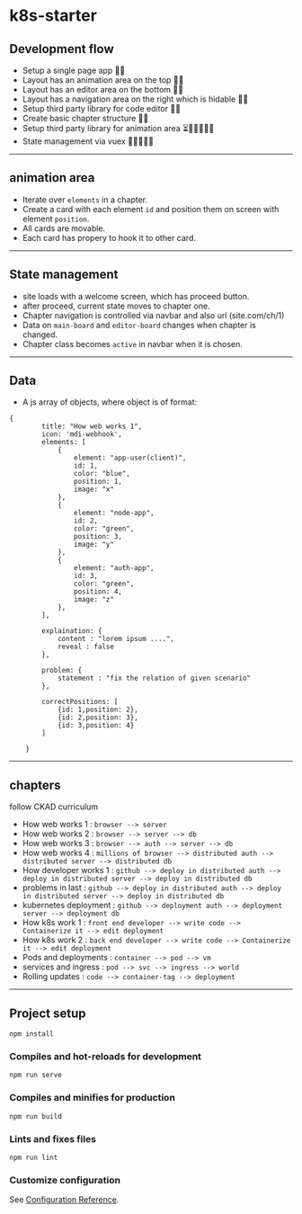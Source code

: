 # k8s-starter

## Development flow
* Setup a single page app 🚀🏁
* Layout has an animation area on the top 🚀🏁
* Layout has an editor area on the bottom 🚀🏁
* Layout has a navigation area on the right which is hidable 🚀🏁
* Setup third party library for code editor 🚀🏁
* Create basic chapter structure 🚀🏁
* Setup third party library for animation area ⏳👨🏼‍💻💪🏼
* State management via vuex 👨🏼‍💻💪🏼

***

## animation area
* Iterate over `elements` in a chapter.
* Create a card with each element `id` and position them on screen with element `position`.
* All cards are movable.
* Each card has propery to hook it to other card.

***

## State management
* site loads with a welcome screen, which has proceed button.
* after proceed, current state moves to chapter one.
* Chapter navigation is controlled via navbar and also url (site.com/ch/1)
* Data on `main-board` and `editor-board` changes when chapter is changed.
* Chapter class becomes `active` in navbar when it is chosen.

***

## Data
* A js array of objects, where object is of format:
```
{
        title: "How web works 1",
        icon: 'mdi-webhook',
        elements: [
            {
                element: "app-user(client)",
                id: 1,
                color: "blue",
                position: 1,
                image: "x"
            },
            {
                element: "node-app",
                id: 2,
                color: "green",
                position: 3,
                image: "y"
            },
            {
                element: "auth-app",
                id: 3,
                color: "green",
                position: 4,
                image: "z"
            },
        ],

        explaination: {
            content : "lorem ipsum ....",
            reveal : false
        },
    
        problem: {
            statement : "fix the relation of given scenario"
        },
    
        correctPositions: [
            {id: 1,position: 2},
            {id: 2,position: 3},
            {id: 3,position: 4}
        ]
    
    }
```

***

## chapters

follow CKAD curriculum
* How web works 1 : `browser --> server`
* How web works 2 : `browser --> server --> db`
* How web works 3 : `browser --> auth --> server --> db `
* How web works 4 : `millions of browser --> distributed auth --> distributed server --> distributed db` 
* How developer works 1 : `github --> deploy in distributed auth --> deploy in distributed server --> deploy in distributed db` 
* problems in last : `github --> deploy in distributed auth --> deploy in distributed server --> deploy in distributed db` 
* kubernetes deployment : `github --> deployment auth --> deployment server --> deployment db`
* How k8s work 1 : `front end developer --> write code --> Containerize it --> edit deployment`
* How k8s work 2 : `back end developer --> write code --> Containerize it --> edit deployment`
* Pods and deployments : `container --> pod --> vm`
* services and ingress : `pod --> svc --> ingress --> world`
* Rolling updates : `code --> container-tag --> deployment`

***

## Project setup
```
npm install
```

### Compiles and hot-reloads for development
```
npm run serve
```

### Compiles and minifies for production
```
npm run build
```

### Lints and fixes files
```
npm run lint
```

### Customize configuration
See [Configuration Reference](https://cli.vuejs.org/config/).
